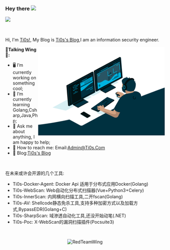 ### Hey there <img src="https://media.giphy.com/media/hvRJCLFzcasrR4ia7z/giphy.gif" width="25px">

![](https://visitor-badge.glitch.me/badge?page_id=ti0s.ti0s)

<br />

Hi, I'm [Ti0s!](https://www.ti0s.com/), My Blog is [Ti0s's Blog](https://www.ti0s.com),I am an information security engineer.

  <img align="right" alt="GIF" src="https://github.com/RedTeamWing/RedTeamWing/blob/master/code.gif?raw=true" width="400" height="280" />
  
**🤡Talking Wing🤡:**

- 🖥 I’m currently working on something cool;
- 🌱 I’m currently learning Golang,Csharp,Java,Php; 
- 💬 Ask me about anything, I am happy to help;
- 💌 How to reach me: Email:Admin@Ti0s.Com
- 📌 Blog:[Ti0s's Blog](https://www.ti0s.com)



<br/>


在未来或许会开源的几个工具:
- Ti0s-Docker-Agent: Docker Api 适用于分布式应用Docker(Golang)
- Ti0s-WebScan: Web自动化分布式扫描器(Vue+Python3+Celery)
- Ti0s-InnerScan: 内网横向扫描工具,二开fscan(Golang)
- Ti0s-AV: Shellcode静态免杀工具,支持多种加密方式以及加载方式,BypassEDR(Golang+C)
- Ti0s-SharpScan: 域渗透自动化工具,还没开始动笔(.NET)
- Ti0s-Poc: X-WebScan的漏洞扫描插件(Pocsuite3)

<br/>
<p align="center"> <img src="https://github-readme-stats.vercel.app/api?username=XTeam-Wing&show_icons=true&theme=vue" alt="RedTeamWing" />
